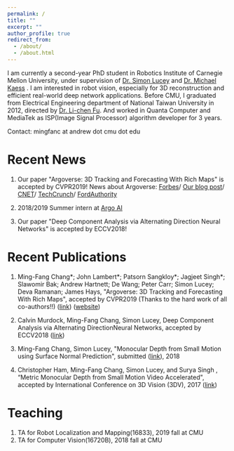```yaml
---
permalink: /
title: ""
excerpt: ""
author_profile: true
redirect_from: 
  - /about/
  - /about.html
---
```


I am currently a second-year PhD student in Robotics Institute of Carnegie Mellon University, under supervision of  <a href="http://ci2cv.net/">Dr. Simon Lucey</a>  and <a href="http://rpl.ri.cmu.edu/">Dr. Michael Kaess</a> . I am interested in robot vision, especially for 3D reconstruction and efficient real-world deep network applications.
Before CMU, I graduated from Electrical Engineering department of National Taiwan University in 2012, directed by <a href="https://www.ntueeacl.com/">Dr. Li-chen Fu</a>.  And worked in Quanta Computer and MediaTek as ISP(Image Signal Processor) algorithm developer for 3 years.

Contact: mingfanc at andrew dot cmu dot edu

Recent News
======

1. Our paper "Argoverse: 3D Tracking and Forecasting With Rich Maps" is accepted by CVPR2019! News about Argoverse:
<a href="https://www.forbes.com/sites/samabuelsamid/2019/06/19/argo-ai-and-waymo-release-automated-driving-data-sets/#47bdd8be1d00">Forbes</a>/
<a href="https://medium.com/@ArgoAI/introducing-argoverse-data-and-hd-maps-for-computer-vision-and-machine-learning-research-to-fcf2a072b05">Our blog post</a>/
<a href="https://www.cnet.com/roadshow/news/argo-ai-argoverse-hd-maps-data-free-research/">CNET</a>/
<a href="https://techcrunch.com/2019/06/19/self-driving-car-startup-argo-ai-is-giving-researchers-free-access-to-its-hd-maps/">TechCrunch</a>/
<a href="http://fordauthority.com/2019/06/argo-ai-to-offer-its-hd-maps-to-researchers-for-free/">FordAuthority</a>

2. 2018/2019 Summer intern at <a href="https://www.argo.ai/">Argo AI</a> 
3. Our paper "Deep Component Analysis via Alternating Direction Neural Networks" is accepted by ECCV2018!

Recent Publications
======

1. Ming-Fang Chang\*; John Lambert\*; Patsorn Sangkloy\*; Jagjeet Singh\*; Slawomir Bak; Andrew Hartnett; De Wang; Peter Carr; Simon Lucey; Deva Ramanan; James Hays, "Argoverse: 3D Tracking and Forecasting With Rich Maps", accepted by CVPR2019  (Thanks to the hard work of all co-authors!!) (<a href="http://openaccess.thecvf.com/content_CVPR_2019/papers/Chang_Argoverse_3D_Tracking_and_Forecasting_With_Rich_Maps_CVPR_2019_paper.pdf">link</a>) (<a href="https://www.argoverse.org/">website</a>)

2. Calvin Murdock, Ming-Fang Chang, Simon Lucey, Deep Component Analysis via Alternating DirectionNeural Networks, accepted by ECCV2018 (<a href="https://arxiv.org/abs/1803.06407">link</a>)

3. Ming-Fang Chang, Simon Lucey, "Monocular Depth from Small Motion using Surface Normal Prediction", submitted (<a href="https://drive.google.com/file/d/0B7z8asMBafkiVHBpTXY0V0Vja0E/view?usp=sharing">link</a>), 2018

4. Christopher Ham, Ming-Fang Chang, Simon Lucey, and Surya Singh , “Metric Monocular Depth from Small Motion Video Accelerated", accepted by International Conference on 3D Vision (3DV), 2017 (<a href="http://ci2cv.net/media/papers/3dv_fastdepth.pdf">link</a>)

Teaching
======

1. TA for Robot Localization and Mapping(16833), 2019 fall at CMU
2. TA for Computer Vision(16720B), 2018 fall at CMU


